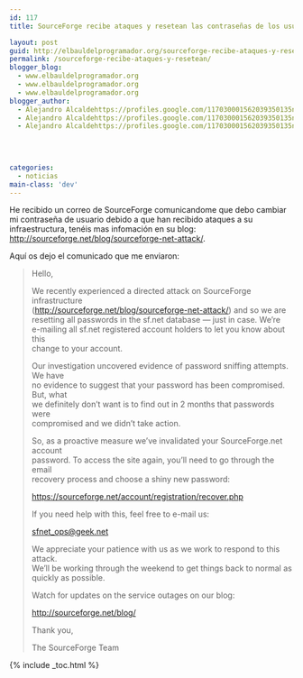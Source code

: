 ```yaml
---
id: 117
title: SourceForge recibe ataques y resetean las contraseñas de los usuarios

layout: post
guid: http://elbauldelprogramador.org/sourceforge-recibe-ataques-y-resetean-las-contrasenas-de-los-usuarios/
permalink: /sourceforge-recibe-ataques-y-resetean/
blogger_blog:
  - www.elbauldelprogramador.org
  - www.elbauldelprogramador.org
  - www.elbauldelprogramador.org
blogger_author:
  - Alejandro Alcaldehttps://profiles.google.com/117030001562039350135noreply@blogger.com
  - Alejandro Alcaldehttps://profiles.google.com/117030001562039350135noreply@blogger.com
  - Alejandro Alcaldehttps://profiles.google.com/117030001562039350135noreply@blogger.com

  
  
  
categories:
  - noticias
main-class: 'dev'
---
```

He recibido un correo de SourceForge comunicandome que debo cambiar mi contraseña de usuario debido a que han recibido ataques a su infraestructura, tenéis mas infomación en su blog: <a target="_blank" href="http://sourceforge.net/blog/sourceforge-net-attack/">http://sourceforge.net/blog/sourceforge-net-attack/</a>.

Aquí os dejo el comunicado que me enviaron:  
  
<!--ad-->

> Hello,
> 
> We recently experienced a directed attack on SourceForge infrastructure  
> (http://sourceforge.net/blog/sourceforge-net-attack/) and so we are  
> resetting all passwords in the sf.net database &#8212; just in case. We&#8217;re  
> e-mailing all sf.net registered account holders to let you know about this  
> change to your account.
> 
> Our investigation uncovered evidence of password sniffing attempts. We have  
> no evidence to suggest that your password has been compromised. But, what  
> we definitely don&#8217;t want is to find out in 2 months that passwords were  
> compromised and we didn&#8217;t take action.
> 
> So, as a proactive measure we&#8217;ve invalidated your SourceForge.net account  
> password. To access the site again, you&#8217;ll need to go through the email  
> recovery process and choose a shiny new password:
> 
> https://sourceforge.net/account/registration/recover.php
> 
> If you need help with this, feel free to e-mail us:
> 
> sfnet_ops@geek.net
> 
> We appreciate your patience with us as we work to respond to this attack.  
> We&#8217;ll be working through the weekend to get things back to normal as  
> quickly as possible.
> 
> Watch for updates on the service outages on our blog:
> 
> http://sourceforge.net/blog/
> 
> Thank you,
> 
> The SourceForge Team 



{% include _toc.html %}
